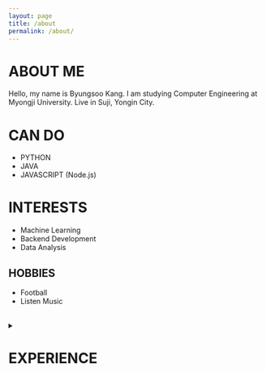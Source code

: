 ```yaml
---
layout: page
title: /about
permalink: /about/
---
```


# ABOUT ME
Hello, my name is Byungsoo Kang.
I am studying Computer Engineering at Myongji University.
Live in Suji, Yongin City.

# CAN DO
- PYTHON
- JAVA
- JAVASCRIPT (Node.js)

# INTERESTS
- Machine Learning
- Backend Development
- Data Analysis

## HOBBIES
- Football
- Listen Music

<br>

<details>
  <summary><h1>EXPERIENCE</h1></summary>

  <h1>~2020.02</h1>
  graduated 풍덕고등학교
  
  <h1>2021.03~</h1>
  enroll Myongji University

  <h1>2021.12 ~ 2023.09</h1>
  ROK Air Force 833rd class

  <h1>2024.07 ~ 2024.08</h1>
  NIPA-Google ML 부트캠프 협력 실무 프로젝트

</details>